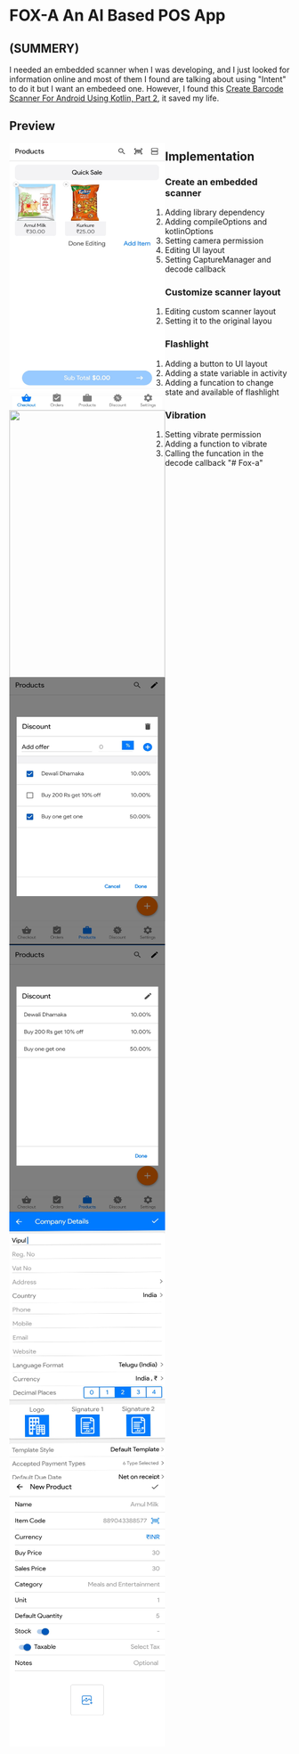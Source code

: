# FOX-A An AI Based POS App

###

## (SUMMERY)

I needed an embedded scanner when I was developing, and I just looked for information online and most of them I found are talking about using "Intent" to do it but I want an embedeed one. However, I found this [Create Barcode Scanner For Android Using Kotlin, Part 2](https://ariefbayu.xyz/create-barcode-scanner-for-android-using-kotlin-part-2-63656fa02609), it saved my life.

## Preview
<a href="url"><img src="./preview/ongoingsell.jpg" align="left" height="480" width="280" ></a>
<a href="url"><img src="./preview/Languages" align="left" height="480" width="280" ></a>
<a href="url"><img src="./preview/Discount.jpg" align="left" height="480" width="280" ></a>
<a href="url"><img src="./preview/ongoing.jpg" align="left" height="480" width="280" ></a>
<a href="url"><img src="./preview/Front.jpg" align="left" height="480" width="280" ></a>
<a href="url"><img src="./preview/Product.jpg" align="left" height="480" width="280" ></a>




## Implementation

### Create an embedded scanner
1. Adding library dependency
2. Adding compileOptions and kotlinOptions
3. Setting camera permission
4. Editing UI layout
5. Setting CaptureManager and decode callback

### Customize scanner layout
1. Editing custom scanner layout
2. Setting it to the original layou

### Flashlight
1. Adding a button to UI layout
2. Adding a state variable in activity
3. Adding a funcation to change state and available of flashlight

### Vibration
1. Setting vibrate permission
2. Adding a function to vibrate
3. Calling the funcation in the decode callback
"# Fox-a" 
